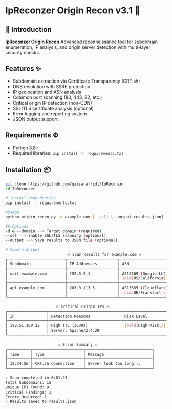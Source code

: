 # IpReconzer Origin Recon v3.1 🍓

## 🌟 Introduction
**IpReconzer Origin Recon** Advanced reconnaissance tool for subdomain enumeration, IP analysis, and origin server detection with multi-layer security checks.

## Features ✨
- Subdomain extraction via Certificate Transparency (CRT.sh)
- DNS resolution with SSRF protection
- IP geolocation and ASN analysis
- Common port scanning (80, 443, 22, etc.)
- Critical origin IP detection (non-CDN)
- SSL/TLS certificate analysis (optional)
- Error logging and reporting system
- JSON output support

## Requirements ⚙️
- Python 3.8+
- Required libraries: `pip install -r requirements.txt`

## Installation 📦
```bash
git clone https://github.com/qaisarafridi/IpReconzer
cd IpReconzer

# install dependencies
pip install -r requirements.txt

#Usage
python origin_recon.py -d example.com [--ssl] [--output results.json]

## Options
-d & --domain --> Target domain (required)
--ssl --> Enable SSL/TLS scanning (optional)
--output --> Save results to JSON file (optional)

# Sample Output
                           🔥 Scan Results for example.com 🔥                                     
┌─────────────────────────┬──────────────────────┬───────────────────────┬─────────────────┐
│ Subdomain               │ IP Addresses         │ ASN                   │ Open Ports      │
├─────────────────────────┼──────────────────────┼───────────────────────┼─────────────────┤
│ mail.example.com        │ 192.0.2.1            │ AS15169 (Google LLC)  │ 80, 443         │
│                         │                      │ [dim]US/California[/] │                 │
├─────────────────────────┼──────────────────────┼───────────────────────┼─────────────────┤
│ api.example.com         │ 203.0.113.5          │ AS13335 (Cloudflare)  │ 443, 8080       │
│                         │                      │ [dim]DE/Frankfurt[/]  │                 │
└─────────────────────────┴──────────────────────┴───────────────────────┴─────────────────┘

                      🔥 Critical Origin IPs 🔥                              
┌─────────────────┬───────────────────────────────┬─────────────────────────┐
│ IP              │ Detection Reasons             │ Risk Level              │
├─────────────────┼───────────────────────────────┼─────────────────────────┤
│ 198.51.100.22   │ High TTL (3600s)              │ [bold]High Risk[/]      │
│                 │ Server: Apache/2.4.29         │                         │
└─────────────────┴───────────────────────────────┴─────────────────────────┘
 
                       ⚠ Error Summary ⚠
┌──────────┬──────────────────────┬─────────────────────────────┐
│ Time     │ Type                 │ Message                     │
├──────────┼──────────────────────┼─────────────────────────────┤
│ 12:34:56 │ CRT.sh Connection    │ Server took too long...     │
└──────────┴──────────────────────┴─────────────────────────────┘

✓ Scan completed in 0:01:23
Total Subdomains: 15
Unique IPs Found: 9
Critical Findings: 1
Errors Occurred: 1
✓ Results saved to results.json
